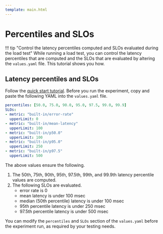 ```yaml
---
template: main.html
---
```


# Percentiles and SLOs

!!! tip "Control the latency percentiles computed and SLOs evaluated during the load test"
    While running a load test, you can control the latency percentiles that are computed and the SLOs that are evaluated by altering the `values.yaml` file. This tutorial shows you how.

## Latency percentiles and SLOs
Follow the [quick start tutorial](../../getting-started/your-first-experiment.md). Before you run the experiment, copy and paste the following YAML into the `values.yaml` file.

```yaml
percentiles: [50.0, 75.0, 90.0, 95.0, 97.5, 99.0, 99.9]
SLOs:
- metric: "built-in/error-rate"
  upperLimit: 0
- metric: "built-in/mean-latency"
  upperLimit: 100
- metric: "built-in/p50.0"
  upperLimit: 100
- metric: "built-in/p95.0"
  upperLimit: 250
- metric: "built-in/p97.5"
  upperLimit: 500
```

The above values ensure the following.

1.  The 50th, 75th, 90th, 95th, 97.5th, 99th, and 99.9th latency percentile values are computed.
2.  The following SLOs are evaluated.
    - error rate is 0
    - mean latency is under 100 msec
    - median (50th percentile) latency is under 100 msec
    - 95th percentile latency is under 250 msec
    - 97.5th percentile latency is under 500 msec

You can modify the `percentiles` and `SLOs` section of the `values.yaml` before the experiment run, as required by your testing needs.
